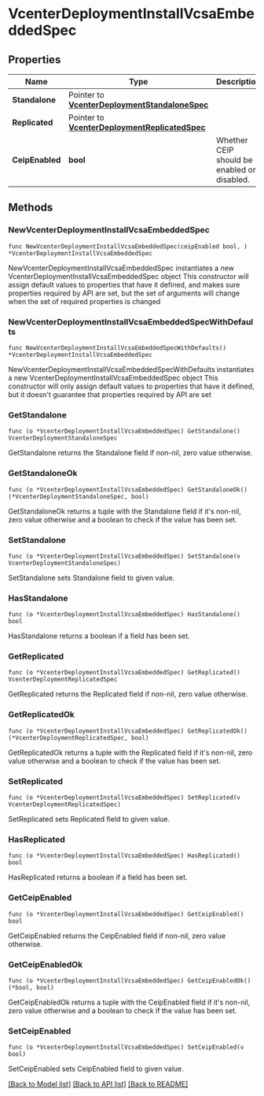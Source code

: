 # VcenterDeploymentInstallVcsaEmbeddedSpec

## Properties

Name | Type | Description | Notes
------------ | ------------- | ------------- | -------------
**Standalone** | Pointer to [**VcenterDeploymentStandaloneSpec**](VcenterDeploymentStandaloneSpec.md) |  | [optional] 
**Replicated** | Pointer to [**VcenterDeploymentReplicatedSpec**](VcenterDeploymentReplicatedSpec.md) |  | [optional] 
**CeipEnabled** | **bool** | Whether CEIP should be enabled or disabled. | 

## Methods

### NewVcenterDeploymentInstallVcsaEmbeddedSpec

`func NewVcenterDeploymentInstallVcsaEmbeddedSpec(ceipEnabled bool, ) *VcenterDeploymentInstallVcsaEmbeddedSpec`

NewVcenterDeploymentInstallVcsaEmbeddedSpec instantiates a new VcenterDeploymentInstallVcsaEmbeddedSpec object
This constructor will assign default values to properties that have it defined,
and makes sure properties required by API are set, but the set of arguments
will change when the set of required properties is changed

### NewVcenterDeploymentInstallVcsaEmbeddedSpecWithDefaults

`func NewVcenterDeploymentInstallVcsaEmbeddedSpecWithDefaults() *VcenterDeploymentInstallVcsaEmbeddedSpec`

NewVcenterDeploymentInstallVcsaEmbeddedSpecWithDefaults instantiates a new VcenterDeploymentInstallVcsaEmbeddedSpec object
This constructor will only assign default values to properties that have it defined,
but it doesn't guarantee that properties required by API are set

### GetStandalone

`func (o *VcenterDeploymentInstallVcsaEmbeddedSpec) GetStandalone() VcenterDeploymentStandaloneSpec`

GetStandalone returns the Standalone field if non-nil, zero value otherwise.

### GetStandaloneOk

`func (o *VcenterDeploymentInstallVcsaEmbeddedSpec) GetStandaloneOk() (*VcenterDeploymentStandaloneSpec, bool)`

GetStandaloneOk returns a tuple with the Standalone field if it's non-nil, zero value otherwise
and a boolean to check if the value has been set.

### SetStandalone

`func (o *VcenterDeploymentInstallVcsaEmbeddedSpec) SetStandalone(v VcenterDeploymentStandaloneSpec)`

SetStandalone sets Standalone field to given value.

### HasStandalone

`func (o *VcenterDeploymentInstallVcsaEmbeddedSpec) HasStandalone() bool`

HasStandalone returns a boolean if a field has been set.

### GetReplicated

`func (o *VcenterDeploymentInstallVcsaEmbeddedSpec) GetReplicated() VcenterDeploymentReplicatedSpec`

GetReplicated returns the Replicated field if non-nil, zero value otherwise.

### GetReplicatedOk

`func (o *VcenterDeploymentInstallVcsaEmbeddedSpec) GetReplicatedOk() (*VcenterDeploymentReplicatedSpec, bool)`

GetReplicatedOk returns a tuple with the Replicated field if it's non-nil, zero value otherwise
and a boolean to check if the value has been set.

### SetReplicated

`func (o *VcenterDeploymentInstallVcsaEmbeddedSpec) SetReplicated(v VcenterDeploymentReplicatedSpec)`

SetReplicated sets Replicated field to given value.

### HasReplicated

`func (o *VcenterDeploymentInstallVcsaEmbeddedSpec) HasReplicated() bool`

HasReplicated returns a boolean if a field has been set.

### GetCeipEnabled

`func (o *VcenterDeploymentInstallVcsaEmbeddedSpec) GetCeipEnabled() bool`

GetCeipEnabled returns the CeipEnabled field if non-nil, zero value otherwise.

### GetCeipEnabledOk

`func (o *VcenterDeploymentInstallVcsaEmbeddedSpec) GetCeipEnabledOk() (*bool, bool)`

GetCeipEnabledOk returns a tuple with the CeipEnabled field if it's non-nil, zero value otherwise
and a boolean to check if the value has been set.

### SetCeipEnabled

`func (o *VcenterDeploymentInstallVcsaEmbeddedSpec) SetCeipEnabled(v bool)`

SetCeipEnabled sets CeipEnabled field to given value.



[[Back to Model list]](../README.md#documentation-for-models) [[Back to API list]](../README.md#documentation-for-api-endpoints) [[Back to README]](../README.md)


